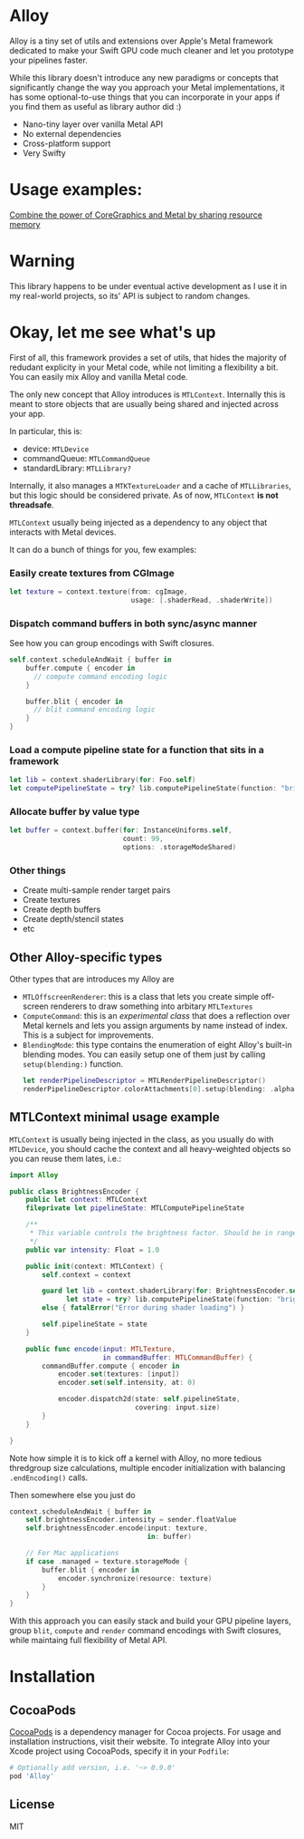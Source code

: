 # Alloy

Alloy is a tiny set of utils and extensions over Apple's Metal framework dedicated to make your Swift GPU code much cleaner and let you prototype your pipelines faster.

While this library doesn't introduce any new paradigms or concepts that significantly change the way you approach your Metal implementations, it has some optional-to-use things that you can incorporate in your apps if you find them as useful as library author did :)

- Nano-tiny layer over vanilla Metal API
- No external dependencies
- Cross-platform support
- Very Swifty

# Usage examples:

[Combine the power of CoreGraphics and Metal by sharing resource memory](https://medium.com/@s1ddok/combine-the-power-of-coregraphics-and-metal-by-sharing-resource-memory-eabb4c1be615)

# Warning

This library happens to be under eventual active development as I use it in my real-world projects, so its' API is subject to random changes.

# Okay, let me see what's up

First of all, this framework provides a set of utils, that hides the majority of redudant explicity in your Metal code, while not limiting a flexibility a bit. You can easily mix Alloy and vanilla Metal code.

The only new concept that Alloy introduces is `MTLContext`. Internally this is meant to store objects that are usually being shared and injected across your app.

In particular, this is:
- device: `MTLDevice`
- commandQueue: `MTLCommandQueue`
- standardLibrary: `MTLLibrary?`

Internally, it also manages a `MTKTextureLoader` and a cache of `MTLLibraries`, but this logic should be considered private. As of now, `MTLContext` **is not threadsafe**.

`MTLContext` usually being injected as a dependency to any object that interacts with Metal devices.

It can do a bunch of things for you, few examples:

### Easily create textures from CGImage
```swift
let texture = context.texture(from: cgImage,
                              usage: [.shaderRead, .shaderWrite])
```

### Dispatch command buffers in both sync/async manner

See how you can group encodings with Swift closures.

```swift
self.context.scheduleAndWait { buffer in
    buffer.compute { encoder in
      // compute command encoding logic
    }

    buffer.blit { encoder in
      // blit command encoding logic
    }
}
```

### Load a compute pipeline state for a function that sits in a framework
```swift
let lib = context.shaderLibrary(for: Foo.self)
let computePipelineState = try? lib.computePipelineState(function: "brightness")
```

### Allocate buffer by value type

```swift
let buffer = context.buffer(for: InstanceUniforms.self,
                            count: 99,
                            options: .storageModeShared)
```

### Other things
- Create multi-sample render target pairs
- Create textures
- Create depth buffers
- Create depth/stencil states
- etc

## Other Alloy-specific types

Other types that are introduces my Alloy are

- `MTLOffscreenRenderer`: this is a class that lets you create simple off-screen renderers to draw something into arbitary `MTLTextures`
- `ComputeCommand`: this is an *experimental class* that does a reflection over Metal kernels and lets you assign arguments by name instead of index. This is a subject for improvements.
- `BlendingMode`: this type contains the enumeration of eight Alloy's built-in blending modes. You can easily setup one of them just by calling `setup(blending:)` function.
  ```swift
  let renderPipelineDescriptor = MTLRenderPipelineDescriptor()
  renderPipelineDescriptor.colorAttachments[0].setup(blending: .alpha)
  ```

## MTLContext minimal usage example

`MTLContext` is usually being injected in the class, as you usually do with `MTLDevice`, you should cache the context and all heavy-weighted objects so you can reuse them lates, i.e.:

```swift
import Alloy

public class BrightnessEncoder {
    public let context: MTLContext
    fileprivate let pipelineState: MTLComputePipelineState

    /**
     * This variable controls the brightness factor. Should be in range of -1.0...1.0
     */
    public var intensity: Float = 1.0

    public init(context: MTLContext) {
        self.context = context

        guard let lib = context.shaderLibrary(for: BrightnessEncoder.self),
              let state = try? lib.computePipelineState(function: "brightness")
        else { fatalError("Error during shader loading") }

        self.pipelineState = state
    }

    public func encode(input: MTLTexture,
                       in commandBuffer: MTLCommandBuffer) {
        commandBuffer.compute { encoder in
            encoder.set(textures: [input])
            encoder.set(self.intensity, at: 0)

            encoder.dispatch2d(state: self.pipelineState,
                               covering: input.size)
        }
    }

}
```

Note how simple it is to kick off a kernel with Alloy, no more tedious thredgroup size calculations, multiple encoder initialization with balancing `.endEncoding()` calls.

Then somewhere else you just do

```swift
context.scheduleAndWait { buffer in
    self.brightnessEncoder.intensity = sender.floatValue
    self.brightnessEncoder.encode(input: texture,
                                  in: buffer)

    // For Mac applications
    if case .managed = texture.storageMode {
        buffer.blit { encoder in
            encoder.synchronize(resource: texture)
        }
    }
}
```

With this approach you can easily stack and build your GPU pipeline layers, group `blit`, `compute` and `render` command encodings with Swift closures, while maintaing full flexibility of Metal API.

# Installation

## CocoaPods

[CocoaPods](https://cocoapods.org) is a dependency manager for Cocoa projects. For usage and installation instructions, visit their website. To integrate Alloy into your Xcode project using CocoaPods, specify it in your `Podfile`:

```ruby
# Optionally add version, i.e. '~> 0.9.0'
pod 'Alloy'
```

License
----

MIT
